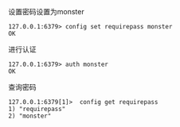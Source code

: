 设置密码设置为monster

```
127.0.0.1:6379> config set requirepass monster
OK
```

进行认证

```
127.0.0.1:6379> auth monster
OK
```

查询密码

```
127.0.0.1:6379[1]>  config get requirepass
1) "requirepass"
2) "monster"
```


